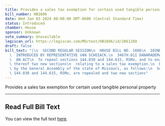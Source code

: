 ```yaml
---
title: Provides a sales tax exemption for certain used tangible personal property
bill_number: HB1606
date: Wed Jan 03 2024 00:00:00 GMT-0600 (Central Standard Time)
status: Introduced
chamber: House
sponsor: Unknown
vote_summary: Unavailable
legiscan_url: https://legiscan.com/MO/text/HB1606/id/2861288
draft: false
bill_text: "|\n  SECOND REGULAR SESSION\n  HOUSE BILL NO. 1606\n  102ND GENERAL ASSEMBLY\n\
  \  INTRODUCED BY REPRESENTATIVE VAN SCHOIACK.\n  3467H.01I DANARADEMANMILLER,ChiefClerk\n\
  \  AN ACT\n  To repeal sections 144.030 and 144.615, RSMo, and to enact in lieu\
  \ thereof two new sections\n  relating to a sales tax exemption.\n  Be it enacted\
  \ by the General Assembly of the state of Missouri, as follows:\n  Section A. Sections\
  \ 144.030 and 144.615, RSMo, are repealed and two new sections"
---
```

Provides a sales tax exemption for certain used tangible personal property

---

## Read Full Bill Text

You can view the full text [here](https://legiscan.com/MO/text/HB1606/id/2861288).
